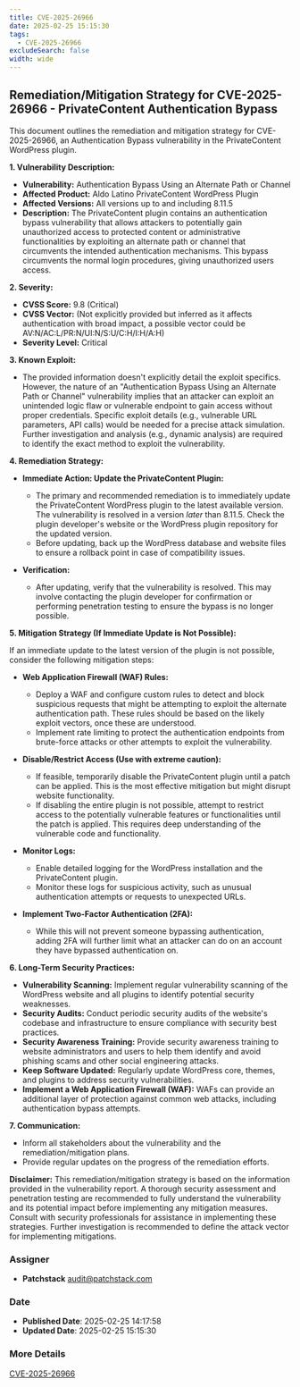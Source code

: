 ```yaml
---
title: CVE-2025-26966
date: 2025-02-25 15:15:30
tags:
  - CVE-2025-26966
excludeSearch: false
width: wide
---
```


## Remediation/Mitigation Strategy for CVE-2025-26966 - PrivateContent Authentication Bypass

This document outlines the remediation and mitigation strategy for CVE-2025-26966, an Authentication Bypass vulnerability in the PrivateContent WordPress plugin.

**1. Vulnerability Description:**

*   **Vulnerability:** Authentication Bypass Using an Alternate Path or Channel
*   **Affected Product:** Aldo Latino PrivateContent WordPress Plugin
*   **Affected Versions:** All versions up to and including 8.11.5
*   **Description:** The PrivateContent plugin contains an authentication bypass vulnerability that allows attackers to potentially gain unauthorized access to protected content or administrative functionalities by exploiting an alternate path or channel that circumvents the intended authentication mechanisms. This bypass circumvents the normal login procedures, giving unauthorized users access.

**2. Severity:**

*   **CVSS Score:** 9.8 (Critical)
*   **CVSS Vector:**  (Not explicitly provided but inferred as it affects authentication with broad impact, a possible vector could be AV:N/AC:L/PR:N/UI:N/S:U/C:H/I:H/A:H)
*   **Severity Level:** Critical

**3. Known Exploit:**

*   The provided information doesn't explicitly detail the exploit specifics. However, the nature of an "Authentication Bypass Using an Alternate Path or Channel" vulnerability implies that an attacker can exploit an unintended logic flaw or vulnerable endpoint to gain access without proper credentials.  Specific exploit details (e.g., vulnerable URL parameters, API calls) would be needed for a precise attack simulation.  Further investigation and analysis (e.g., dynamic analysis) are required to identify the exact method to exploit the vulnerability.

**4. Remediation Strategy:**

*   **Immediate Action: Update the PrivateContent Plugin:**
    *   The primary and recommended remediation is to immediately update the PrivateContent WordPress plugin to the latest available version.  The vulnerability is resolved in a version *later* than 8.11.5. Check the plugin developer's website or the WordPress plugin repository for the updated version.
    *   Before updating, back up the WordPress database and website files to ensure a rollback point in case of compatibility issues.

*   **Verification:**
    *   After updating, verify that the vulnerability is resolved. This may involve contacting the plugin developer for confirmation or performing penetration testing to ensure the bypass is no longer possible.

**5. Mitigation Strategy (If Immediate Update is Not Possible):**

If an immediate update to the latest version of the plugin is not possible, consider the following mitigation steps:

*   **Web Application Firewall (WAF) Rules:**
    *   Deploy a WAF and configure custom rules to detect and block suspicious requests that might be attempting to exploit the alternate authentication path.  These rules should be based on the likely exploit vectors, once these are understood.
    *   Implement rate limiting to protect the authentication endpoints from brute-force attacks or other attempts to exploit the vulnerability.

*   **Disable/Restrict Access (Use with extreme caution):**
    *   If feasible, temporarily disable the PrivateContent plugin until a patch can be applied. This is the most effective mitigation but might disrupt website functionality.
    *   If disabling the entire plugin is not possible, attempt to restrict access to the potentially vulnerable features or functionalities until the patch is applied. This requires deep understanding of the vulnerable code and functionality.

*   **Monitor Logs:**
    *   Enable detailed logging for the WordPress installation and the PrivateContent plugin.
    *   Monitor these logs for suspicious activity, such as unusual authentication attempts or requests to unexpected URLs.

*   **Implement Two-Factor Authentication (2FA):**
     *  While this will not prevent someone bypassing authentication, adding 2FA will further limit what an attacker can do on an account they have bypassed authentication on.

**6. Long-Term Security Practices:**

*   **Vulnerability Scanning:** Implement regular vulnerability scanning of the WordPress website and all plugins to identify potential security weaknesses.
*   **Security Audits:** Conduct periodic security audits of the website's codebase and infrastructure to ensure compliance with security best practices.
*   **Security Awareness Training:** Provide security awareness training to website administrators and users to help them identify and avoid phishing scams and other social engineering attacks.
*   **Keep Software Updated:** Regularly update WordPress core, themes, and plugins to address security vulnerabilities.
*   **Implement a Web Application Firewall (WAF):** WAFs can provide an additional layer of protection against common web attacks, including authentication bypass attempts.

**7. Communication:**

*   Inform all stakeholders about the vulnerability and the remediation/mitigation plans.
*   Provide regular updates on the progress of the remediation efforts.

**Disclaimer:** This remediation/mitigation strategy is based on the information provided in the vulnerability report.  A thorough security assessment and penetration testing are recommended to fully understand the vulnerability and its potential impact before implementing any mitigation measures.  Consult with security professionals for assistance in implementing these strategies.  Further investigation is recommended to define the attack vector for implementing mitigations.

### Assigner
- **Patchstack** <audit@patchstack.com>

### Date
- **Published Date**: 2025-02-25 14:17:58
- **Updated Date**: 2025-02-25 15:15:30

### More Details
[CVE-2025-26966](https://www.cvedetails.com/cve/CVE-2025-26966)
